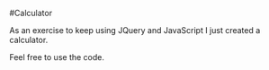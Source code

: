 #Calculator

As an exercise to keep using JQuery and JavaScript I just created a calculator.

Feel free to use the code.
